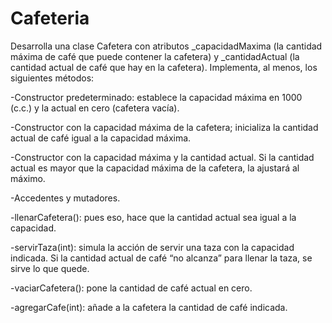 # Cafeteria

Desarrolla una clase Cafetera con atributos \_capacidadMaxima (la cantidad máxima
de café que puede contener la cafetera) y \_cantidadActual (la cantidad actual de café
que hay en la cafetera). Implementa, al menos, los siguientes métodos:

-Constructor predeterminado: establece la capacidad máxima en 1000 (c.c.)
y la actual en cero (cafetera vacía).

-Constructor con la capacidad máxima de la cafetera; inicializa la cantidad actual de
café igual a la capacidad máxima.

-Constructor con la capacidad máxima y la cantidad actual. Si la cantidad actual es
mayor que la capacidad máxima de la cafetera, la ajustará al máximo.

-Accedentes y mutadores.

-llenarCafetera(): pues eso, hace que la cantidad actual sea igual a la capacidad.

-servirTaza(int): simula la acción de servir una taza con la capacidad indicada.
Si la cantidad actual de café “no alcanza” para llenar la taza, se sirve lo que quede.

-vaciarCafetera(): pone la cantidad de café actual en cero.

-agregarCafe(int): añade a la cafetera la cantidad de café indicada.
